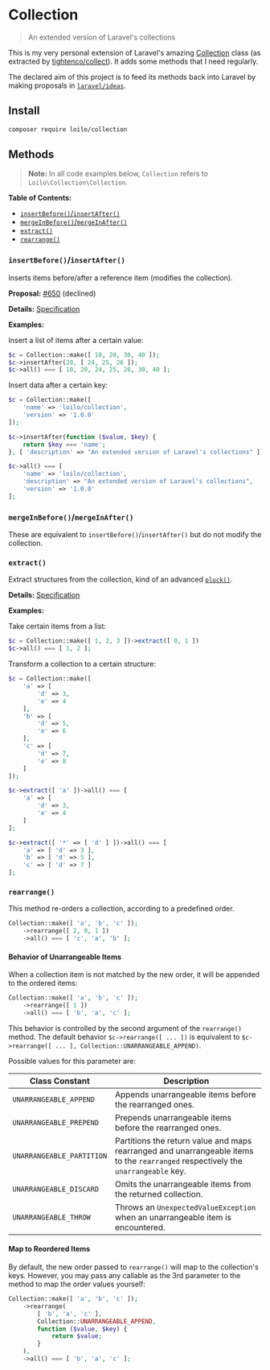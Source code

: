 # Collection
> An extended version of Laravel's collections

This is my very personal extension of Laravel's amazing [Collection](https://laravel.com/docs/collections) class (as extracted by [tightenco/collect](https://github.com/tightenco/collect)). It adds some methods that I need regularly.

The declared aim of this project is to feed its methods back into Laravel by making proposals in [`laravel/ideas`](https://github.com/laravel/ideas).

## Install
```bash
composer require loilo/collection
```

## Methods
> **Note:** In all code examples below, `Collection` refers to `Loilo\Collection\Collection`.

**Table of Contents:**
* [`insertBefore()`/`insertAfter()`](#insertbeforeinsertafter)
* [`mergeInBefore()`/`mergeInAfter()`](#mergeinbeforemergeinafter)
* [`extract()`](#extract)
* [`rearrange()`](#rearrange)

### `insertBefore()`/`insertAfter()`
Inserts items before/after a reference item (modifies the collection).

**Proposal:** [#650](https://github.com/laravel/ideas/issues/650) (declined)

**Details:** [Specification](spec/InsertBeforeAfter.md)

**Examples:**

Insert a list of items after a certain value:
```php
$c = Collection::make([ 10, 20, 30, 40 ]);
$c->insertAfter(20, [ 24, 25, 26 ]);
$c->all() === [ 10, 20, 24, 25, 26, 30, 40 ];
```

Insert data after a certain key:
```php
$c = Collection::make([
    'name' => 'loilo/collection',
    'version' => '1.0.0'
]);

$c->insertAfter(function ($value, $key) {
    return $key === 'name';
}, [ 'description' => "An extended version of Laravel's collections" ]);

$c->all() === [
    'name' => 'loilo/collection',
    'description' => "An extended version of Laravel's collections",
    'version' => '1.0.0'
];
```

### `mergeInBefore()`/`mergeInAfter()`
These are equivalent to `insertBefore()`/`insertAfter()` but do not modify the collection.

### `extract()`
Extract structures from the collection, kind of an advanced [`pluck()`](https://laravel.com/docs/collections#method-pluck).

**Details:** [Specification](spec/Extract.md)

**Examples:**

Take certain items from a list:
```php
$c = Collection::make([ 1, 2, 3 ])->extract([ 0, 1 ])
$c->all() === [ 1, 2 ];
```

Transform a collection to a certain structure:
```php
$c = Collection::make([
    'a' => [
        'd' => 3,
        'e' => 4
    ],
    'b' => [
        'd' => 5,
        'e' => 6
    ],
    'c' => [
        'd' => 7,
        'e' => 8
    ]
]);

$c->extract([ 'a' ])->all() === [
    'a' => [
        'd' => 3,
        'e' => 4
    ]
];

$c->extract([ '*' => [ 'd' ] ])->all() === [
    'a' => [ 'd' => 3 ],
    'b' => [ 'd' => 5 ],
    'c' => [ 'd' => 7 ]
];
```

### `rearrange()`
This method re-orders a collection, according to a predefined order.

```php
Collection::make([ 'a', 'b', 'c' ]);
    ->rearrange([ 2, 0, 1 ])
    ->all() === [ 'c', 'a', 'b' ];
```

#### Behavior of Unarrangeable Items
When a collection item is not matched by the new order, it will be appended to the ordered items:

```php
Collection::make([ 'a', 'b', 'c' ]);
    ->rearrange([ 1 ])
    ->all() === [ 'b', 'a', 'c' ];
```

This behavior is controlled by the second argument of the `rearrange()` method. The default behavior `$c->rearrange([ ... ])` is equivalent to `$c->rearrange([ ... ], Collection::UNARRANGEABLE_APPEND)`.

Possible values for this parameter are:

Class Constant            | Description
--------------------------|------------------------
`UNARRANGEABLE_APPEND`    | Appends unarrangeable items before the rearranged ones.
`UNARRANGEABLE_PREPEND`   | Prepends unarrangeable items before the rearranged ones.
`UNARRANGEABLE_PARTITION` | Partitions the return value and maps rearranged and unarrangeable items to the `rearranged` respectively the `unarrangeable` key.
`UNARRANGEABLE_DISCARD`   | Omits the unarrangeable items from the returned collection.
`UNARRANGEABLE_THROW`     | Throws an `UnexpectedValueException` when an unarrangeable item is encountered.

#### Map to Reordered Items
By default, the new order passed to `rearrange()` will map to the collection's keys. However, you may pass any callable as the 3rd parameter to the method to map the order values yourself:

```php
Collection::make([ 'a', 'b', 'c' ]);
    ->rearrange(
        [ 'b', 'a', 'c' ],
        Collection::UNARRANGEABLE_APPEND,
        function ($value, $key) {
            return $value;
        }
    ),
    ->all() === [ 'b', 'a', 'c' ];
```